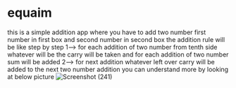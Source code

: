 # equaim
this is a simple addition app
where you have to  add two number first number in first box and second number in second box
the addition rule will be like step by step 
1--> for each addition of two number from tenth side whatever will be the  carry will be taken and for each addition of two number sum will 
be added 
2--> for next addition whatever left over carry will be added to the next two number addition
you can understand more by looking at below picture
![Screenshot (241)](https://user-images.githubusercontent.com/105977022/218829498-b0d81907-61fc-4582-8543-999de6206533.png)

